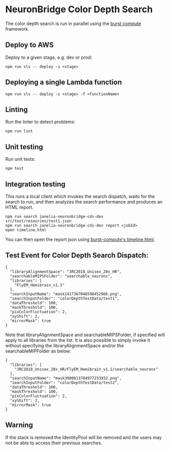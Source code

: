 # NeuronBridge Color Depth Search

The color depth search is run in parallel using the [burst compute](https://github.com/JaneliaSciComp/burst-compute) framework.

## Deploy to AWS

Deploy to a given stage, e.g. dev or prod:
```
npm run sls -- deploy -s <stage>
```
## Deploying a single Lambda function
```
npm run sls -- deploy -s <stage> -f <functionName>
``` 


## Linting

Run the linter to detect problems:
```
npm run lint
```

## Unit testing

Run unit tests:
```
npm test
```

## Integration testing

This runs a local client which invokes the search dispatch, waits for the search to run, and then analyzes the search performance and produces an HTML report.

```
npm run search janelia-neuronbridge-cds-dev src/test/resources/test1.json
npm run search janelia-neuronbridge-cds-dev report <jobId>
open timeline.html
```

You can then open the report json using [burst-compute's timeline.html](https://github.com/JaneliaSciComp/burst-compute/blob/master/timeline.html).

## Test Event for Color Depth Search Dispatch:

```
{
  "libraryAlignmentSpace": "JRC2018_Unisex_20x_HR",
  "searchableMIPSFolder": "searchable_neurons",
  "libraries": [
    "FlyEM_Hemibrain_v1.1"
  ],
  "searchInputName": "mask1417367048598452966.png",
  "searchInputFolder": "colorDepthTestData/test1",
  "dataThreshold": 100,
  "maskThreshold": 100,
  "pixColorFluctuation": 2,
  "xyShift": 2,
  "mirrorMask": true
}
```

Note that libraryAlignmentSpace and searchableMIPSFolder, if specified will apply to all libraries from the list.
It is also possible to simply invoke it without specifying the libraryAlignmentSpace and/or the searchableMIPFolder
as below:
```
{
  "libraries": [
    "JRC2018_Unisex_20x_HR/FlyEM_Hemibrain_v1.1/searchable_neurons"
  ],
  "searchInputName": "mask3900813784977233932.png",
  "searchInputFolder": "colorDepthTestData/test2",
  "dataThreshold": 100,
  "maskThreshold": 100,
  "pixColorFluctuation": 2,
  "xyShift": 2,
  "mirrorMask": true
}
```

## Warning
If the stack is removed the IdentityPool will be removed and the users may not be able to access their previous searches.